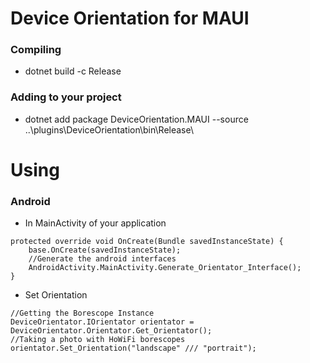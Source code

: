 ﻿# Device Orientation for MAUI
### Compiling
- dotnet build -c Release
### Adding to your project
- dotnet add package DeviceOrientation.MAUI --source ..\plugins\DeviceOrientation\bin\Release\

# Using
### Android
- In MainActivity of your application
```
protected override void OnCreate(Bundle savedInstanceState) {
    base.OnCreate(savedInstanceState);
    //Generate the android interfaces
    AndroidActivity.MainActivity.Generate_Orientator_Interface();
}
```

- Set Orientation
```
//Getting the Borescope Instance
DeviceOrientator.IOrientator orientator = DeviceOrientator.Orientator.Get_Orientator();
//Taking a photo with HoWiFi borescopes
orientator.Set_Orientation("landscape" /// "portrait");
```